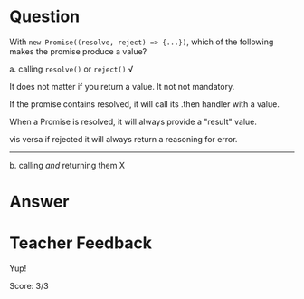 # Question

With `new Promise((resolve, reject) => {...})`, which of the following makes the promise produce a value?

a. calling `resolve()` or `reject()` √

It does not matter if you return a value. It not not mandatory.

If the promise contains resolved, it will call its .then handler with a value.

When a Promise is resolved, it will always provide a "result" value.

vis versa if rejected it will always return a reasoning for error.

---

b. calling _and_ returning them X

# Answer

# Teacher Feedback

Yup! 

Score: 3/3